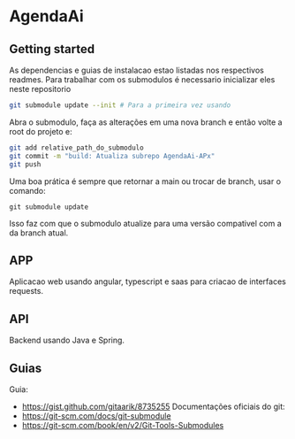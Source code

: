 # AgendaAi

## Getting started
As dependencias e guias de instalacao estao listadas nos respectivos readmes.
Para trabalhar com os submodulos é necessario inicializar eles neste repositorio
```sh
git submodule update --init # Para a primeira vez usando
```

Abra o submodulo, faça as alterações em uma nova branch e então volte a root do projeto e:
```sh
git add relative_path_do_submodulo
git commit -m "build: Atualiza subrepo AgendaAi-APx"
git push
```

Uma boa prática é sempre que retornar a main ou trocar de branch, usar o comando:
```
git submodule update
```
Isso faz com que o submodulo atualize para uma versão compativel com a da branch atual.

## APP
Aplicacao web usando angular, typescript e saas para criacao de interfaces requests.

## API
Backend usando Java e Spring.

## Guias
Guia:
- https://gist.github.com/gitaarik/8735255
Documentações oficiais do git:
- https://git-scm.com/docs/git-submodule
- https://git-scm.com/book/en/v2/Git-Tools-Submodules
